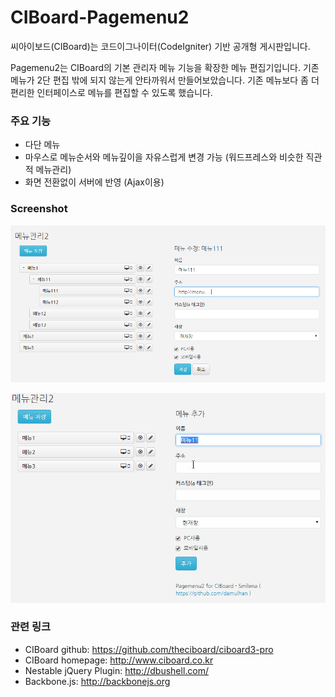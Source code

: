 # CIBoard-Pagemenu2

씨아이보드(CIBoard)는 코드이그나이터(CodeIgniter) 기반 공개형 게시판입니다. 

Pagemenu2는 CIBoard의 기본 관리자 메뉴 기능을 확장한 메뉴 편집기입니다. 기존 메뉴가 2단 편집 밖에 되지 않는게 안타까워서 만들어보았습니다. 기존 메뉴보다 좀 더 편리한 인터페이스로 메뉴를 편집할 수 있도록 했습니다. 

### 주요 기능 

- 다단 메뉴 
- 마우스로 메뉴순서와 메뉴깊이을 자유스럽게 변경 가능 (워드프레스와 비슷한 직관적 메뉴관리)
- 화면 전환없이 서버에 반영 (Ajax이용)

### Screenshot

<img src="./screenshot.png" width="" height=""></img> 

<img src="./screenshot2.gif" width="" height=""></img> 

### 관련 링크 
* CIBoard github: https://github.com/theciboard/ciboard3-pro 
* CIBoard homepage: http://www.ciboard.co.kr
* Nestable jQuery Plugin: http://dbushell.com/
* Backbone.js: http://backbonejs.org

